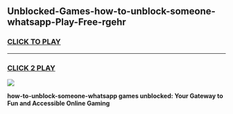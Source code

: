 
## Unblocked-Games-how-to-unblock-someone-whatsapp-Play-Free-rgehr
<h3>
<a href="https://premium76.site?title=how-to-unblock-someone-whatsapp&ref=20M">CLICK TO PLAY</a></h3>
<hr>

<h3>
<a href="https://premium76.site?title=how-to-unblock-someone-whatsapp&ref=20M">CLICK 2 PLAY</a>
  
</h3>

<a href="https://premium76.site?title=how-to-unblock-someone-whatsapp&ref=19M"><img src="https://clearcache.store/games.png"></a>


**how-to-unblock-someone-whatsapp games unblocked: Your Gateway to Fun and Accessible Online Gaming**
